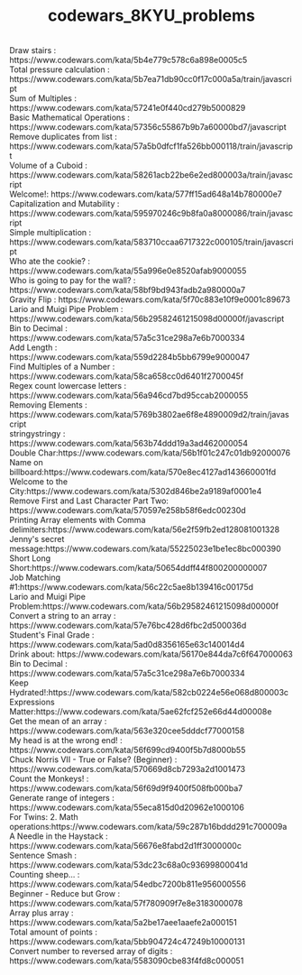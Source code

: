 <center><h1>codewars_8KYU_problems</h1></center><br>
Draw stairs : https://www.codewars.com/kata/5b4e779c578c6a898e0005c5<br>
Total pressure calculation : https://www.codewars.com/kata/5b7ea71db90cc0f17c000a5a/train/javascript<br>
Sum of Multiples : https://www.codewars.com/kata/57241e0f440cd279b5000829<br>
Basic Mathematical Operations : https://www.codewars.com/kata/57356c55867b9b7a60000bd7/javascript<br>
Remove duplicates from list : https://www.codewars.com/kata/57a5b0dfcf1fa526bb000118/train/javascript <br>
Volume of a Cuboid : https://www.codewars.com/kata/58261acb22be6e2ed800003a/train/javascript<br>
Welcome!: https://www.codewars.com/kata/577ff15ad648a14b780000e7<br>
Capitalization and Mutability : https://www.codewars.com/kata/595970246c9b8fa0a8000086/train/javascript<br>
Simple multiplication : https://www.codewars.com/kata/583710ccaa6717322c000105/train/javascript<br>
Who ate the cookie? : https://www.codewars.com/kata/55a996e0e8520afab9000055<br>
Who is going to pay for the wall? : https://www.codewars.com/kata/58bf9bd943fadb2a980000a7<br>
Gravity Flip : https://www.codewars.com/kata/5f70c883e10f9e0001c89673<br>
Lario and Muigi Pipe Problem : https://www.codewars.com/kata/56b29582461215098d00000f/javascript<br>
Bin to Decimal : https://www.codewars.com/kata/57a5c31ce298a7e6b7000334<br>
Add Length : https://www.codewars.com/kata/559d2284b5bb6799e9000047<br>
Find Multiples of a Number : https://www.codewars.com/kata/58ca658cc0d6401f2700045f <br>
Regex count lowercase letters : https://www.codewars.com/kata/56a946cd7bd95ccab2000055<br>
Removing Elements : https://www.codewars.com/kata/5769b3802ae6f8e4890009d2/train/javascript<br>
stringystringy : https://www.codewars.com/kata/563b74ddd19a3ad462000054<br>
Double Char:https://www.codewars.com/kata/56b1f01c247c01db92000076<br>
Name on billboard:https://www.codewars.com/kata/570e8ec4127ad143660001fd<br>
Welcome to the City:https://www.codewars.com/kata/5302d846be2a9189af0001e4<br>
Remove First and Last Character Part Two: https://www.codewars.com/kata/570597e258b58f6edc00230d<br>
Printing Array elements with Comma delimiters:https://www.codewars.com/kata/56e2f59fb2ed128081001328<br>
Jenny's secret message:https://www.codewars.com/kata/55225023e1be1ec8bc000390<br>
Short Long Short:https://www.codewars.com/kata/50654ddff44f800200000007<br>
Job Matching #1:https://www.codewars.com/kata/56c22c5ae8b139416c00175d<br>
Lario and Muigi Pipe Problem:https://www.codewars.com/kata/56b29582461215098d00000f<br>
Convert a string to an array : https://www.codewars.com/kata/57e76bc428d6fbc2d500036d<br>
Student's Final Grade : https://www.codewars.com/kata/5ad0d8356165e63c140014d4<br>
Drink about: https://www.codewars.com/kata/56170e844da7c6f647000063<br>
Bin to Decimal : https://www.codewars.com/kata/57a5c31ce298a7e6b7000334<br>
Keep Hydrated!:https://www.codewars.com/kata/582cb0224e56e068d800003c<br>
Expressions Matter:https://www.codewars.com/kata/5ae62fcf252e66d44d00008e<br>
Get the mean of an array : https://www.codewars.com/kata/563e320cee5dddcf77000158<br>
My head is at the wrong end! : https://www.codewars.com/kata/56f699cd9400f5b7d8000b55<br>
Chuck Norris VII - True or False? (Beginner) : https://www.codewars.com/kata/570669d8cb7293a2d1001473<br>
Count the Monkeys! : https://www.codewars.com/kata/56f69d9f9400f508fb000ba7<br>
Generate range of integers : https://www.codewars.com/kata/55eca815d0d20962e1000106<br>
For Twins: 2. Math operations:https://www.codewars.com/kata/59c287b16bddd291c700009a<br>
A Needle in the Haystack : https://www.codewars.com/kata/56676e8fabd2d1ff3000000c<br>
Sentence Smash : https://www.codewars.com/kata/53dc23c68a0c93699800041d<br>
Counting sheep... : https://www.codewars.com/kata/54edbc7200b811e956000556<br>
Beginner - Reduce but Grow : https://www.codewars.com/kata/57f780909f7e8e3183000078<br>
Array plus array : https://www.codewars.com/kata/5a2be17aee1aaefe2a000151<br>
Total amount of points : https://www.codewars.com/kata/5bb904724c47249b10000131<br>
Convert number to reversed array of digits : https://www.codewars.com/kata/5583090cbe83f4fd8c000051<br>









